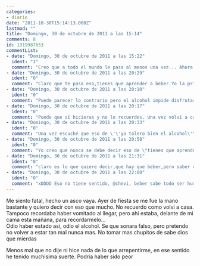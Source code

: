 ```yaml
---
categories:
- diario
date: "2011-10-30T15:14:13.000Z"
lastmod: ""
title: "Domingo, 30 de octubre de 2011 a las 15:14"
comments: 8
id: 1319987653
commentList:
- date: "Domingo, 30 de octubre de 2011 a las 15:22"
  ident: "1"
  comment: "Creo que a todo el mundo le pasa al menos una vez... Ahora a controlar ;)"
- date: "Domingo, 30 de octubre de 2011 a las 20:29"
  ident: "0"
  comment: "Claro que te pasa eso,tienes que aprender a beber.Yo la primera vez acabe con una resaca y si escuchaba música me explotaba la cabeza. Luego tuve que dejar de beber porque no aguantaba el sabor.Ahora,2 años después, he empezado de nuevo y controlo bien xd."
- date: "Domingo, 30 de octubre de 2011 a las 20:10"
  ident: "0"
  comment: "Puede parecer lo contrario pero el alcohol impide disfrutar de la fiesta en cierto modo."
- date: "Domingo, 30 de octubre de 2011 a las 20:17"
  ident: "0"
  comment: "Puede que sí hicieras y no lo recuerdes. Una vez volví a casa una noche de lluvia con un paraguas, nunca supe de dónde salió."
- date: "Domingo, 30 de octubre de 2011 a las 20:33"
  ident: "0"
  comment: "Una vez escuché que eso de \'\'yo tolero bien el alcohol\'\' era síntoma de alcoholismo. Me he acordado de ello cuando he leído lo de \'\'y controlo bien\'\' no quiere decir que insinúe nada, simplemente es que cuando oigo o leo ciertas cosas me vienen recuerdos de cosas que pasaron hace mucho tiempo, pequeños e insignificantes detalles xD joder como me enrollo...\n\nYo prefiero no beber, disfruto más de las cosas sin beber."
- date: "Domingo, 30 de octubre de 2011 a las 20:58"
  ident: "0"
  comment: "Yo creo que nunca se debe decir eso de \"tienes que aprender a beber\". En todo caso tienes que aprender a no beber... O aprender a beber poco."
- date: "Domingo, 30 de octubre de 2011 a las 21:31"
  ident: "0"
  comment: "claro es lo que quiere decir,que hay que beber,pero saber cuando tienes que parar,porque sino ya pierde el sentido."
- date: "Domingo, 30 de octubre de 2011 a las 22:00"
  ident: "0"
  comment: "xDDDD Eso no tiene sentido, @chevi, beber sabe todo ser humano, no? Al nacer bebes leche xD\nStaba claro q se refería a saber beber con moderación (y en este caso, bebidas alcoholicas)"
---
```


Me siento fatal, hecho un asco vaya. Ayer de fiesta se me fue la mano bastante y quiero decir con eso que mucho. No recuerdo como volvi a casa. Tampoco recordaba haber vomitado al llegar, pero ahi estaba, delante de mi cama esta mañana, para recordarmelo...  
Odio haber estado asi, odio el alcohol. Se que sonara falso, pero pretendo no volver a estar tan mal nunca mas. No tomar mas chupitos de sabe dios que mierdas  
  
Menos mal que no dije ni hice nada de lo que arrepentirme, en ese sentido he tenido muchisima suerte. Podria haber sido peor